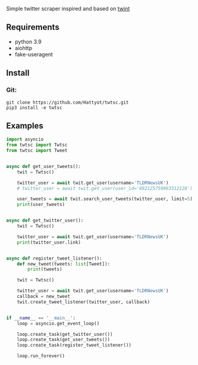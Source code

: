 Simple twitter scraper inspired and based on [twint](https://github.com/twintproject/twint)

## Requirements
* python 3.9
* aiohttp
* fake-useragent

## Install
### Git:
```
git clone https://github.com/Hattyot/twtsc.git
pip3 install -e twtsc
```
## Examples

```python
import asyncio
from twtsc import Twtsc
from twtsc import Tweet


async def get_user_tweets():
    twit = Twtsc()

    twitter_user = await twit.get_user(username='TLDRNewsUK')
    # twitter_user = await twit.get_user(user_id='892125759963312128')

    user_tweets = await twit.search_user_tweets(twitter_user, limit=5)
    print(user_tweets)


async def get_twitter_user():
    twit = Twtsc()

    twitter_user = await twit.get_user(username='TLDRNewsUK')
    print(twitter_user.link)


async def register_tweet_listener():
    def new_tweet(tweets: list[Tweet]):
        print(tweets)

    twit = Twtsc()

    twitter_user = await twit.get_user(username='TLDRNewsUK')
    callback = new_tweet
    twit.create_tweet_listener(twitter_user, callback)


if __name__ == '__main__':
    loop = asyncio.get_event_loop()

    loop.create_task(get_twitter_user())
    loop.create_task(get_user_tweets())
    loop.create_task(register_tweet_listener())

    loop.run_forever()

```